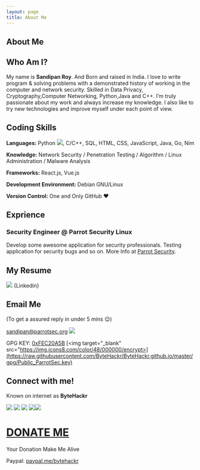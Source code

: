 ```yaml
---
layout: page
title: About Me
---
```


About Me
--------

## Who Am I?
My name is **Sandipan Roy**. And Born and raised in India. I love to write program & solving problems with a demonstrated history of working in the computer and network security. Skilled in Data Privacy, Cryptography,Computer Networking, Python,Java and C++. I’m truly passionate about my work and always increase my knowledge. I also like to try new technologies and improve myself under each point of view.


## Coding Skills
**Languages:**  Python [<img src="https://img.icons8.com/color/30/000000/snake.png">](), C/C++, SQL, HTML, CSS, JavaScript, Java, Go, Nim

**Knowledge:** Network Security / Penetration Testing / Algorithm / Linux Administration / Malware Analysis

**Frameworks:** React.js, Vue.js

**Development Environment:** Debian GNU/Linux

**Version Control:**  One and Only GitHub :heart:

## Exprience

### Security Engineer @ Parrot Security Linux
Develop some awesome application for security professionals.
Testing application for security bugs and so on.
More Info at [Parrot Security](https://parrotsec.org/).

## My Resume

[<img target="_blank" src="https://img.icons8.com/clouds/64/000000/resume.png">](https://www.linkedin.com/in/bytehackr/) {Linkedin}

## Email Me
(To get a assured reply in under 5 mins :wink:)

sandipan@parrotsec.org [<img target="_blank" src="https://img.icons8.com/color/48/000000/email.png">](mailto:sandipan@parrotsec.org)

GPG KEY: [0xFEC20A5B](https://raw.githubusercontent.com/ByteHackr/ByteHackr.github.io/master/gpg/Public_ParrotSec.key) [<img target="_blank" src="https://img.icons8.com/color/48/000000/encrypt>](https://raw.githubusercontent.com/ByteHackr/ByteHackr.github.io/master/gpg/Public_ParrotSec.key)

## Connect with me!
Known on internet as **ByteHackr**

[<img target="_blank" src="https://img.icons8.com/color/48/000000/linkedin">](https://www.linkedin.com/in/bytehackr/)  [<img target="_blank" src="https://img.icons8.com/color/48/000000/github-2.png">](https://www.github.com/bytehackr/) [<img target="_blank" src="https://img.icons8.com/color/48/000000/twitter">](https://www.twitter.com/bytehackr/) [<img target="_blank" src="https://img.icons8.com/color/48/000000/facebook">](https://www.facebook.com/bytehackr/)[<img target="_blank" src="https://img.icons8.com/color/48/000000/instagram">](https://www.instagram.com/bytehackr/)


# <ins> DONATE ME </ins>

Your Donation Make Me Alive

Paypal: [paypal.me/bytehackr](https://paypal.me/bytehackr)








